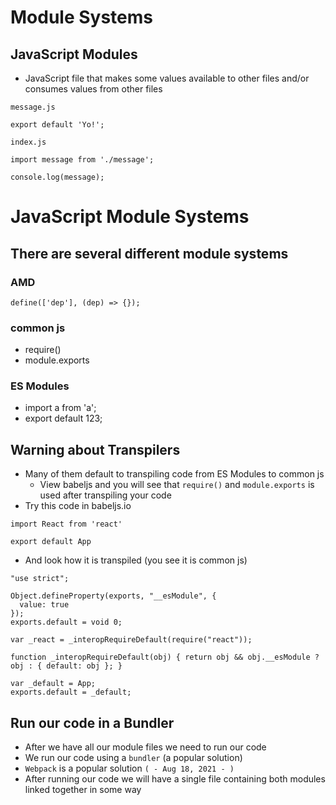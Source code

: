 # Module Systems
## JavaScript Modules
* JavaScript file that makes some values available to other files and/or consumes values from other files

`message.js`

```
export default 'Yo!';
```

`index.js`

```
import message from './message';

console.log(message);
```

# JavaScript Module Systems
## There are several different module systems
### AMD
`define(['dep'], (dep) => {});`

### common js
* require()
* module.exports

### ES Modules
* import a from 'a';
* export default 123;

## Warning about Transpilers
* Many of them default to transpiling code from ES Modules to common js
    - View babeljs and you will see that `require()` and `module.exports` is used after transpiling your code
* Try this code in babeljs.io

```
import React from 'react'

export default App
```

* And look how it is transpiled (you see it is common js)

```
"use strict";

Object.defineProperty(exports, "__esModule", {
  value: true
});
exports.default = void 0;

var _react = _interopRequireDefault(require("react"));

function _interopRequireDefault(obj) { return obj && obj.__esModule ? obj : { default: obj }; }

var _default = App;
exports.default = _default;
```

## Run our code in a Bundler
* After we have all our module files we need to run our code
* We run our code using a `bundler` (a popular solution)
* `Webpack` is a popular solution `( - Aug 18, 2021 - )`
* After running our code we will have a single file containing both modules linked together in some way
